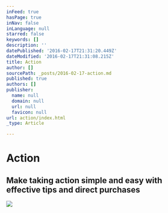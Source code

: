 ```yaml
---
inFeed: true
hasPage: true
inNav: false
inLanguage: null
starred: false
keywords: []
description: ''
datePublished: '2016-02-17T21:31:20.449Z'
dateModified: '2016-02-17T21:31:08.215Z'
title: Action
author: []
sourcePath: _posts/2016-02-17-action.md
published: true
authors: []
publisher:
  name: null
  domain: null
  url: null
  favicon: null
url: action/index.html
_type: Article

---
```

# Action

## Make taking action simple and easy with effective tips and direct purchases
![](https://the-grid-user-content.s3-us-west-2.amazonaws.com/935c9b47-7cc7-4b7e-8e1e-8f56b8e60dc7.jpg)